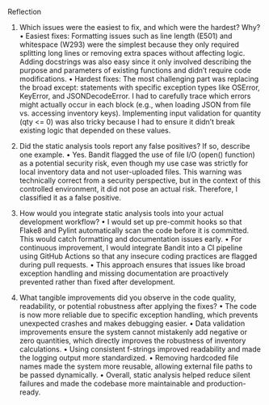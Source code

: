Reflection
1. Which issues were the easiest to fix, and which were the hardest? Why?
•	Easiest fixes:
Formatting issues such as line length (E501) and whitespace (W293) were the simplest because they only required splitting long lines or removing extra spaces without affecting logic.
Adding docstrings was also easy since it only involved describing the purpose and parameters of existing functions and didn’t require code modifications.
•	Hardest fixes:
The most challenging part was replacing the broad except: statements with specific exception types like OSError, KeyError, and JSONDecodeError. I had to carefully trace which errors might actually occur in each block (e.g., when loading JSON from file vs. accessing inventory keys).
Implementing input validation for quantity (qty <= 0) was also tricky because I had to ensure it didn’t break existing logic that depended on these values.

2. Did the static analysis tools report any false positives? If so, describe one example.
•	Yes. Bandit flagged the use of file I/O (open() function) as a potential security risk, even though my use case was strictly for local inventory data and not user-uploaded files. This warning was technically correct from a security perspective, but in the context of this controlled environment, it did not pose an actual risk. Therefore, I classified it as a false positive.

3. How would you integrate static analysis tools into your actual development workflow?
•	I would set up pre-commit hooks so that Flake8 and Pylint automatically scan the code before it is committed. This would catch formatting and documentation issues early.
•	For continuous improvement, I would integrate Bandit into a CI pipeline using GitHub Actions so that any insecure coding practices are flagged during pull requests.
•	This approach ensures that issues like broad exception handling and missing documentation are proactively prevented rather than fixed after development.

4. What tangible improvements did you observe in the code quality, readability, or potential robustness after applying the fixes?
•	The code is now more reliable due to specific exception handling, which prevents unexpected crashes and makes debugging easier.
•	Data validation improvements ensure the system cannot mistakenly add negative or zero quantities, which directly improves the robustness of inventory calculations.
•	Using consistent f-strings improved readability and made the logging output more standardized.
•	Removing hardcoded file names made the system more reusable, allowing external file paths to be passed dynamically.
•	Overall, static analysis helped reduce silent failures and made the codebase more maintainable and production-ready.
